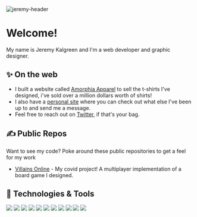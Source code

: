 ![jeremy-header](https://user-images.githubusercontent.com/16112270/115323113-698be500-a155-11eb-9394-f30ad7dc517c.png)


# Welcome!

My name is Jeremy Kalgreen and I'm a web developer and graphic designer. 

## &#x2728; On the web

- I built a website called [Amorphia Apparel](https://amorphia-apparel.com/) to sell the t-shirts I've designed, i've sold over a million dollars worth of shirts!
- I also have a [personal site](https://jeremykalgreen.com/) where you can check out what else I've been up to and send me a message.    
- Feel free to reach out on [Twitter](https://twitter.com/amorphiaapparel), if that's your bag. 


## &#x270d; Public Repos
Want to see my code? Poke around these public repositories to get a feel for my work

- [Villains Online](https://github.com/amorphia/villains-online) - My covid project! A multiplayer implementation of a board game I designed.

## 🔧 Technologies & Tools
![](https://img.shields.io/badge/Code-laravel%20-%23FF2D20.svg?style=flat&logo=laravel&logoColor=white&color=2bbc8a)
![](https://img.shields.io/badge/Code-Vue-informational?style=flat&logo=vue.js&logoColor=white&color=2bbc8a)
![](https://img.shields.io/badge/Code-SASS%20-hotpink.svg?style=flat&logo=SASS&logoColor=white&color=2bbc8a)
![](https://img.shields.io/badge/Database-mysql-%2300f.svg?style=flat&logo=mysql&logoColor=white&color=2bbc8a)
![](https://img.shields.io/badge/Code-JavaScript-informational?style=flat&logo=javascript&logoColor=white&color=2bbc8a)
![](https://img.shields.io/badge/Code-php-%23777BB4.svg?style=flat&logo=php&logoColor=white&color=2bbc8a)
![](https://img.shields.io/badge/Code-html5%20-%23E34F26.svg?style=flat&logo=html5&logoColor=white&color=2bbc8a)
![](https://img.shields.io/badge/Code-css3%20-%231572B6.svg?style=flat&logo=css3&logoColor=white&color=2bbc8a)
![](https://img.shields.io/badge/Code-jquery%20-%230769AD.svg?style=flat&logo=jquery&logoColor=white&color=2bbc8a)
![](https://img.shields.io/badge/Design-adobe%20photoshop%20-%2331A8FF.svg?style=flat&logo=adobe%20photoshop&logoColor=white&color=2bbc8a)
![](https://img.shields.io/badge/Design-adobe%20illustrator%20-%23FF9A00.svg?style=flat&logo=adobe%20illustrator&logoColor=white&color=2bbc8a)

